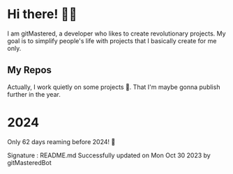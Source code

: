 
# Hi there! 🙋‍♂️
I am gitMastered, a developer who likes to create revolutionary projects.
My goal is to simplify people's life with projects that I basically create for me only.

## My Repos
Actually, I work quietly on some projects 👀. That I'm maybe gonna publish further in the year.

# 2024
Only 62 days reaming before 2024! 🙌

Signature : README.md Successfully updated on Mon Oct 30 2023 by gitMasteredBot

